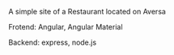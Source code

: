 A simple site of a Restaurant located on Aversa

Frotend: Angular, Angular Material

Backend: express, node.js
